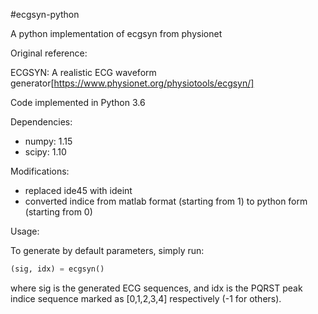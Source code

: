#ecgsyn-python

A python implementation of ecgsyn from physionet

Original reference: 

ECGSYN: A realistic ECG waveform generator[https://www.physionet.org/physiotools/ecgsyn/]

Code implemented in Python 3.6

Dependencies:
- numpy: 1.15
- scipy: 1.10

Modifications: 

- replaced ide45 with ideint
- converted indice from matlab format (starting from 1) to python form (starting from 0)

Usage: 

To generate by default parameters, simply run:

```python
(sig, idx) = ecgsyn()
```

where sig is the generated ECG sequences, and idx is the PQRST peak indice sequence marked as [0,1,2,3,4] respectively (-1 for others).



